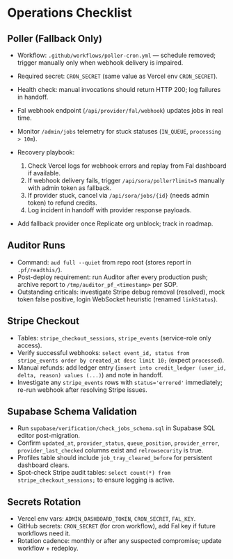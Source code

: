 # Operations Checklist

## Poller (Fallback Only)
- Workflow: `.github/workflows/poller-cron.yml` — schedule removed; trigger manually only when webhook delivery is impaired.
- Required secret: `CRON_SECRET` (same value as Vercel env `CRON_SECRET`).
- Health check: manual invocations should return HTTP 200; log failures in handoff.

- Fal webhook endpoint (`/api/provider/fal/webhook`) updates jobs in real time.
- Monitor `/admin/jobs` telemetry for stuck statuses (`IN_QUEUE`, `processing > 10m`).
- Recovery playbook:
  1. Check Vercel logs for webhook errors and replay from Fal dashboard if available.
  2. If webhook delivery fails, trigger `/api/sora/poller?limit=5` manually with admin token as fallback.
  3. If provider stuck, cancel via `/api/sora/jobs/{id}` (needs admin token) to refund credits.
  4. Log incident in handoff with provider response payloads.
- Add fallback provider once Replicate org unblock; track in roadmap.

## Auditor Runs
- Command: `aud full --quiet` from repo root (stores report in `.pf/readthis/`).
- Post-deploy requirement: run Auditor after every production push; archive report to `/tmp/auditor_pf_<timestamp>` per SOP.
- Outstanding criticals: investigate Stripe debug removal (resolved), mock token false positive, login WebSocket heuristic (renamed `linkStatus`).

## Stripe Checkout
- Tables: `stripe_checkout_sessions`, `stripe_events` (service-role only access).
- Verify successful webhooks: `select event_id, status from stripe_events order by created_at desc limit 10;` (expect `processed`).
- Manual refunds: add ledger entry (`insert into credit_ledger (user_id, delta, reason) values (...)`) and note in handoff.
- Investigate any `stripe_events` rows with `status='errored'` immediately; re-run webhook after resolving Stripe issues.

## Supabase Schema Validation
- Run `supabase/verification/check_jobs_schema.sql` in Supabase SQL editor post-migration.
- Confirm `updated_at`, `provider_status`, `queue_position`, `provider_error`, `provider_last_checked` columns exist and `relrowsecurity` is true.
- Profiles table should include `job_tray_cleared_before` for persistent dashboard clears.
- Spot-check Stripe audit tables: `select count(*) from stripe_checkout_sessions;` to ensure logging is active.

## Secrets Rotation
- Vercel env vars: `ADMIN_DASHBOARD_TOKEN`, `CRON_SECRET`, `FAL_KEY`.
- GitHub secrets: `CRON_SECRET` (for cron workflow), add Fal key if future workflows need it.
- Rotation cadence: monthly or after any suspected compromise; update workflow + redeploy.

